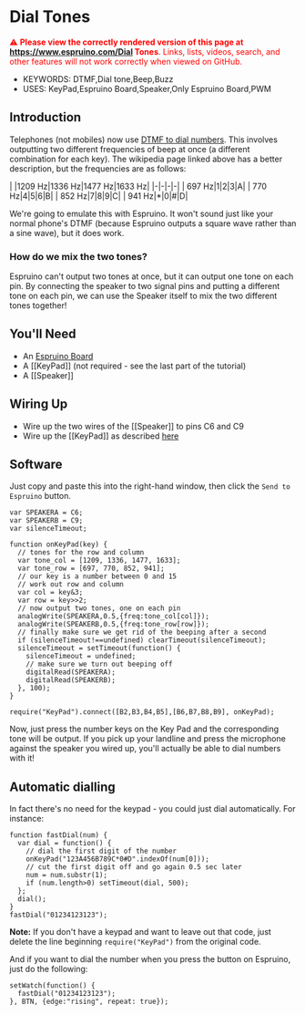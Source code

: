 <!--- Copyright (c) 2013 Gordon Williams, Pur3 Ltd. See the file LICENSE for copying permission. -->
Dial Tones
=========

<span style="color:red">:warning: **Please view the correctly rendered version of this page at https://www.espruino.com/Dial Tones**. Links, lists, videos, search, and other features will not work correctly when viewed on GitHub.</span>

* KEYWORDS: DTMF,Dial tone,Beep,Buzz
* USES: KeyPad,Espruino Board,Speaker,Only Espruino Board,PWM

Introduction
-----------

Telephones (not mobiles) now use [DTMF to dial numbers](http://en.wikipedia.org/wiki/Telephone_keypad#Key_frequency). This involves outputting two different frequencies of beep at once (a different combination for each key). The wikipedia page linked above has a better description, but the frequencies are as follows:

| |1209 Hz|1336 Hz|1477 Hz|1633 Hz|
|-|-|-|-|
| 697 Hz|1|2|3|A|
| 770 Hz|4|5|6|B|
| 852 Hz|7|8|9|C|
| 941 Hz|*|0|#|D|

We're going to emulate this with Espruino. It won't sound just like your normal phone's DTMF (because Espruino outputs a square wave rather than a sine wave), but it does work.

### How do we mix the two tones?

Espruino can't output two tones at once, but it can output one tone on each pin. By connecting the speaker to two signal pins and putting a different tone on each pin, we can use the Speaker itself to mix the two different tones together!

You'll Need
----------

* An [Espruino Board](/EspruinoBoard) 
* A [[KeyPad]] (not required - see the last part of the tutorial)
* A [[Speaker]]

Wiring Up
--------

* Wire up the two wires of the [[Speaker]] to pins C6 and C9
* Wire up the [[KeyPad]] as described [here](/KeyPad)

Software
-------

Just copy and paste this into the right-hand window, then click the ```Send to Espruino``` button.

```
var SPEAKERA = C6;
var SPEAKERB = C9;
var silenceTimeout;

function onKeyPad(key) {
  // tones for the row and column
  var tone_col = [1209, 1336, 1477, 1633];
  var tone_row = [697, 770, 852, 941];
  // our key is a number between 0 and 15
  // work out row and column
  var col = key&3;
  var row = key>>2;
  // now output two tones, one on each pin
  analogWrite(SPEAKERA,0.5,{freq:tone_col[col]});
  analogWrite(SPEAKERB,0.5,{freq:tone_row[row]});
  // finally make sure we get rid of the beeping after a second
  if (silenceTimeout!==undefined) clearTimeout(silenceTimeout);
  silenceTimeout = setTimeout(function() {
    silenceTimeout = undefined;
    // make sure we turn out beeping off
    digitalRead(SPEAKERA);
    digitalRead(SPEAKERB);
  }, 100);
}

require("KeyPad").connect([B2,B3,B4,B5],[B6,B7,B8,B9], onKeyPad);
```

Now, just press the number keys on the Key Pad and the corresponding tone will be output. If you pick up your landline and press the microphone against the speaker you wired up, you'll actually be able to dial numbers with it!

Automatic dialling
----------------

In fact there's no need for the keypad - you could just dial automatically. For instance:

```
function fastDial(num) {
  var dial = function() {
    // dial the first digit of the number
    onKeyPad("123A456B789C*0#D".indexOf(num[0]));
    // cut the first digit off and go again 0.5 sec later
    num = num.substr(1);
    if (num.length>0) setTimeout(dial, 500);
  };
  dial();
}
fastDial("01234123123");
```

**Note:** If you don't have a keypad and want to leave out that code, just delete the line beginning `require("KeyPad")` from the original code.

And if you want to dial the number when you press the button on Espruino, just do the following:

```
setWatch(function() {
  fastDial("01234123123");
}, BTN, {edge:"rising", repeat: true});
```




